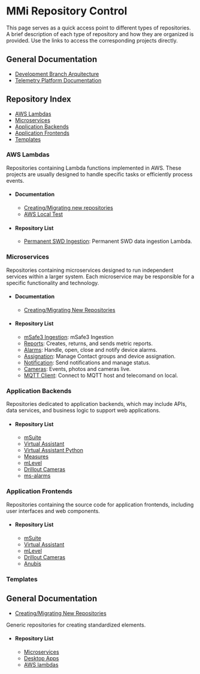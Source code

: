 # MMi Repository Control

This page serves as a quick access point to different types of repositories. A brief description of each type of repository and how they are organized is provided. Use the links to access the corresponding projects directly.

## General Documentation
- [Development Branch Arquitecture](doc-branch.md)
- [Telemetry Platform Documentation](telemetry_platform_documentation.md)

## Repository Index
- [AWS Lambdas](#aws-lambdas)
- [Microservices](#microservices)
- [Application Backends](#application-backends)
- [Application Frontends](#application-frontends)
- [Templates](#templates)


### **AWS Lambdas**

Repositories containing Lambda functions implemented in AWS. These projects are usually designed to handle specific tasks or efficiently process events.
- #### Documentation
  - [Creating/Migrating new repositories](lambda-new.md)
  - [AWS Local Test](lambda-local-test.md)

- #### Repository List
  - [Permanent SWD Ingestion](https://github.com/MMi-Software/lambda-swd-perm): Permanent SWD data ingestion Lambda.

### **Microservices**

Repositories containing microservices designed to run independent services within a larger system. Each microservice may be responsible for a specific functionality and technology.
- #### Documentation
  - [Creating/Migrating New Repositories](ms-new.md)

- #### Repository List
  - [mSafe3 Ingestion](https://github.com/MMi-Software/mmi-micro-service-msafe3): mSafe3 Ingestion
  - [Reports](https://github.com/MMi-Software/microservice-reports): Creates, returns, and sends metric reports.
  - [Alarms](https://github.com/MMi-Software/ms-alarms): Handle, open, close and notify device alarms.
  - [Assignation](https://github.com/MMi-Software/ms-assignation): Manage Contact groups and device assignation.
  - [Notification](https://github.com/MMi-Software/ms-notification): Send notifications and manage status.
  - [Cameras](https://github.com/MMi-Software/ms-cameras): Events, photos and cameras live.
  - [MQTT Client](https://github.com/MMi-Software/ms-mqtt-client): Connect to MQTT host and telecomand on local.

### **Application Backends**

Repositories dedicated to application backends, which may include APIs, data services, and business logic to support web applications.
    
- #### Repository List
  - [mSuite](https://github.com/MMi-Software/mmi-msuite-backend)
  - [Virtual Assistant](https://github.com/MMi-Software/virtual-assistant-backend)
  - [Virtual Assistant Python](https://github.com/MMi-Software/virtual-assistant)
  - [Measures](https://github.com/MMi-Software/measures_api)
  - [mLevel](https://github.com/MMi-Software/mlevel-back-end)
  - [Drillout Cameras](https://github.com/MMi-Software/be-drillout-cameras)
  - [ms-alarms](https://github.com/MMi-Software/ms-alarms)
 

### **Application Frontends**

Repositories containing the source code for application frontends, including user interfaces and web components.
    
- #### Repository List
  - [mSuite](https://github.com/MMi-Software/mmi-msuite-webapp)
  - [Virtual Assistant](https://github.com/MMi-Software/virtual-assistant-webapp)
  - [mLevel](https://github.com/MMi-Software/mlevel-front)
  - [Drillout Cameras](https://github.com/MMi-Software/drillout-cameras)
  - [Anubis](https://github.com/MMi-Software/anubis-webapp)
    

### **Templates**

## General Documentation
- [Creating/Migrating New Repositories](tp-new.md)
  
Generic repositories for creating standardized elements.
- #### Repository List
  - [Microservices](https://github.com/MMi-Software/mmi-template)
  - [Desktop Apps](https://github.com/MMi-Software/tp-desktop-app)
  - [AWS lambdas](https://github.com/MMi-Software/mmi-lambda-template)

